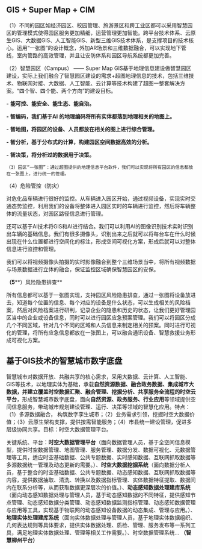 ## GIS + Super Map + CIM

（1）不同的园区如经济园区、校园管理、旅游景区和跨工业区都可以采用智慧园区的管理模式使得园区服务更加精细，运营管理更加智能。跨平台技术体系、云原生GIS、大数据GIS、人工智能GIS、新型三维GIS技术体系，是支撑项目的技术核心。运用“一张图”的设计概念，外加AR场景和三维数据融合，可以实现地下管线，室内管路的高效管理，并且让安防体系和园区导航系统都更加完善。

（2）智慧园区（Campus） —— Super Map GIS基于地理信息建设做智慧园区建设，实际上我们融合了智慧园区建设的需求+超图地理信息的技术，包括三维技术、物联网对接、大数据、人工智能、云计算等技术构建了超图一整套解决方案。“四个智、四个能、两个方向”的建设目标。

**-** **能可控、能安全、能生态、能自治。**

**-** **智编码，我们基于AI** **的地理编码将所有实体都落到地理相关的地图上。** 

**-** **智地图，将园区的设备、人员都放在相关的图上进行综合管理。**

**-** **智分析，基于分布式的计算，构建园区空间数据高效的分析。**

**-** **智决策，将分析过的数据用于决策。**

	（3）园区“一张图”：通过超图提供的地理信息平台软件，我们可以实现将所有园区的信息都放在一张图上，进行统一的管理。

（4）危险管控（防灾）

对危化品车辆进行很好的监控。从车辆进入园区开始，通过视频设备，实现实时交通态势监控，利用我们的设备将整体进入园区实时的车辆进行监控，然后将车辆整体的流量状态，对园区路径信息进行管理。

还可以基于AI技术将GIS和AI进行结合。我们可以利用AI的图像识别技术实时识别出车辆的基础信息。我们有很多摄像头，识别出来之后就可以将每台车在什么时候出现在什么位置都进行空间化的标注，形成空间可视化方案，形成后就可以对整体信息进行监控和管理。

我们可以将视频摄像头拍摄的实时影像融合到整个三维场景当中，将所有视频数据与场景数据进行立体的融合，保证监控区域确保智慧园区的安保。

**（5****）风险隐患排查**

所有信息都可以基于一张图实现，支持园区风险隐患排查，通过一张图将设备放进去，知道每个位置的信息、每个对应的设备是什么状态，可以生成相关的风险档案，然后对风险档案进行研判，记录企业的隐患和历史的状态，让我们更好管理园区当中的企业或设备信息，同时可以进行园区应急预案管理。我们可以将园区分成几个不同区域，针对几个不同的区域和人员信息来制定相关的预案。同时进行可视化的管理，将所有应急信息都放在一张图上，可以融合通讯设备、智慧救援业务形成可视化方案。

## 基于GIS技术的智慧城市数字底盘

智慧城市对数据开放、共融共享的核心需求，采用大数据、云计算、人工智能、GIS等技术，以地理实体为基础，承载**自然资源数据、融合政务数据、集成城市大数据，并建立覆盖时空数据汇聚、融合管理、挖掘分析、共享服务全流程的时空云平台**，形成智慧城市数字底盘，面向**自然资源、政务服务、行业应用**等领域提供空间信息服务，带动城市规划建设管理、运行、决策等领域的智慧化应用。特点：（1）多源数据融合， 构筑数字孪生城市；（2）业务需求引领，挖掘时空大数据价值；（3）云原生架构支撑，提供按需智能服务；（4）市县统一建设管理，促进多层级协同共享。目标：时空大数据管理平台。

关键系统、平台：**时空大数据管理平台**（面向数据管理人员，基于全空间信息模型，提供时空数据管理、地图管理、服务管理、数据分发、数据可视化、元数据管理等工具，适应时空基础数据、公共专题数据、实时感知数据、互联网抓取数据等多源数据统一管理及动态更新的需要。）、**时空大数据挖掘系统**（面向数据分析人员，基于整合的时空基础数据、公共专题数据、动态感知数据、互联网抓取数据等内容，提供数据抽取、清洗、转换以及数据指标管理、实体数据特征提取、数据间内在联系分析等，从而获取数据更深层次的价值。）、**动态感知数据处理建库系统**（面向动态感知数据处理与管理人员，基于动态感知数据的不同特征，提供感知节点管理、动态感知数据分类管理、动态感知数据监测指标管理、动态感知数据管理与应用等工具，实现基于物联网的动态感知设备数据的动态集成、管理与应用。）、**地理实体处理建库系统**（面向实体数据处理与管理人员，基于地理实体数据组织、几何表达规则等具体要求，提供实体数据处理、质检、管理、服务发布等一系列工具，满足地理实体数据处理、管理等相关工作需要。）、时空数据管理系统… **（智慧柳州平台）**
